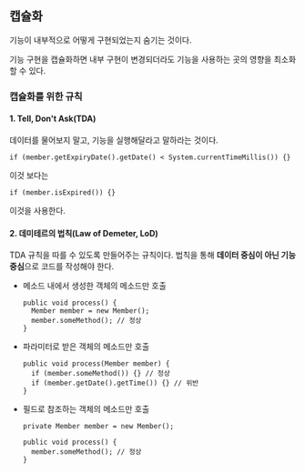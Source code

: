 ## 캡슐화

기능이 내부적으로 어떻게 구현되었는지 숨기는 것이다.

기능 구현을 캡슐화하면 내부 구현이 변경되더라도 기능을 사용하는 곳의 영향을 최소화할 수 있다.

### 캡슐화를 위한 규칙
#### 1. Tell, Don't Ask(TDA)

데이터를 물어보지 말고, 기능을 실행해달라고 말하라는 것이다.
```
if (member.getExpiryDate().getDate() < System.currentTimeMillis()) {}
```
이것 보다는
```
if (member.isExpired()) {}
```
이것을 사용한다.

#### 2. 데미테르의 법칙(Law of Demeter, LoD)

TDA 규칙을 따를 수 있도록 만들어주는 규칙이다.
법칙을 통해 **데이터 중심이 아닌 기능 중심**으로 코드를 작성해야 한다.

- 메소드 내에서 생성한 객체의 메소드만 호출
  ```
  public void process() {
    Member member = new Member();
    member.someMethod(); // 정상
  }
  ```
- 파라미터로 받은 객체의 메소드만 호출
  ```
  public void process(Member member) {
    if (member.someMethod()) {} // 정상
    if (member.getDate().getTime()) {} // 위반
  }
  ```
- 필드로 참조하는 객체의 메소드만 호출
  ```
  private Member member = new Member();

  public void process() {
    member.someMethod(); // 정상
  }
  ```
